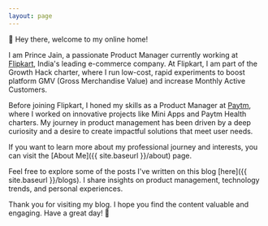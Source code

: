 ```yaml
---
layout: page
---
```


👋 Hey there, welcome to my online home!

I am Prince Jain, a passionate Product Manager currently working at [Flipkart](https://www.flipkart.com/), India's leading e-commerce company. At Flipkart, I am part of the Growth Hack charter, where I run low-cost, rapid experiments to boost platform GMV (Gross Merchandise Value) and increase Monthly Active Customers. 

Before joining Flipkart, I honed my skills as a Product Manager at [Paytm](https://www.paytm.com/), where I worked on innovative projects like Mini Apps and Paytm Health charters. My journey in product management has been driven by a deep curiosity and a desire to create impactful solutions that meet user needs.

If you want to learn more about my professional journey and interests, you can visit the [About Me]({{ site.baseurl }}/about) page.

Feel free to explore some of the posts I've written on this blog [here]({{ site.baseurl }}/blogs). I share insights on product management, technology trends, and personal experiences.

Thank you for visiting my blog. I hope you find the content valuable and engaging. Have a great day! 🤗
